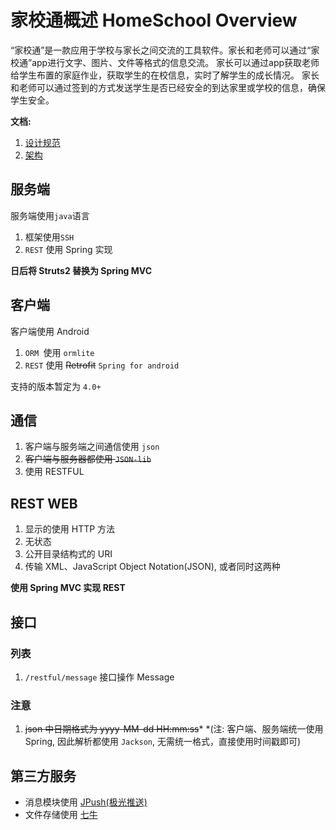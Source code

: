 # 家校通概述 HomeSchool Overview

“家校通”是一款应用于学校与家长之间交流的工具软件。家长和老师可以通过“家校通”app进行文字、图片、文件等格式的信息交流。
家长可以通过app获取老师给学生布置的家庭作业，获取学生的在校信息，实时了解学生的成长情况。
家长和老师可以通过签到的方式发送学生是否已经安全的到达家里或学校的信息，确保学生安全。

**文档:**

1. [设计规范](设计规范.md)
2. [架构](架构.md)

## 服务端

服务端使用`java`语言

1. 框架使用`SSH` 
2. `REST` 使用 Spring 实现

**日后将 Struts2 替换为 Spring MVC**

## 客户端

客户端使用 Android

1. `ORM `使用 `ormlite`
2. `REST` 使用 ~~Retrofit~~ `Spring for android`

支持的版本暂定为 `4.0+`

## 通信

1. 客户端与服务端之间通信使用 `json`
2. ~~客户端与服务器都使用 `JSON-lib`~~
3. 使用 RESTFUL

## REST WEB
1. 显示的使用 HTTP 方法
2. 无状态
3. 公开目录结构式的 URI
4. 传输 XML、JavaScript Object Notation(JSON), 或者同时这两种

**使用 Spring MVC 实现 REST**

## 接口

### 列表

1. `/restful/message` 接口操作 Message

### 注意
1. ~~json 中日期格式为 yyyy-MM-dd HH:mm:ss~~*
    *(注: 客户端、服务端统一使用 Spring, 因此解析都使用 `Jackson`, 无需统一格式，直接使用时间戳即可)


## 第三方服务

* 消息模块使用 [JPush(极光推送)](https://www.jpush.cn/)
* 文件存储使用 [七牛](http://www.qiniu.com/)
